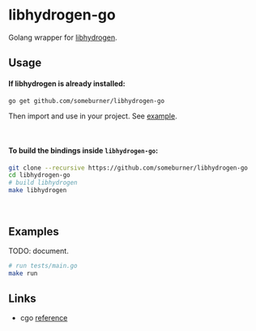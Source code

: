 # libhydrogen-go

Golang wrapper for [libhydrogen](https://github.com/jedisct1/libhydrogen).

## Usage

#### If libhydrogen is already installed:

```sh
go get github.com/someburner/libhydrogen-go
```

Then import and use in your project. See [example](tests/main.go).

<br>

#### To build the bindings inside `libhydrogen-go`:

```sh
git clone --recursive https://github.com/someburner/libhydrogen-go
cd libhydrogen-go
# build libhydrogen
make libhydrogen
```

<br>

## Examples

TODO: document.

```sh
# run tests/main.go
make run
```

## Links

* cgo [reference](https://golang.org/cmd/cgo/)
